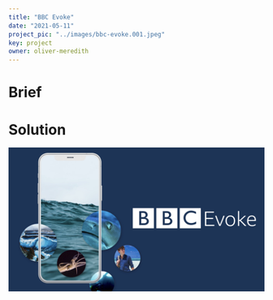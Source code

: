 ```yaml
---
title: "BBC Evoke"
date: "2021-05-11"
project_pic: "../images/bbc-evoke.001.jpeg"
key: project
owner: oliver-meredith
---
```


# Brief

# Solution
![BBC Evoke](../images/bbc-evoke.001.jpeg)